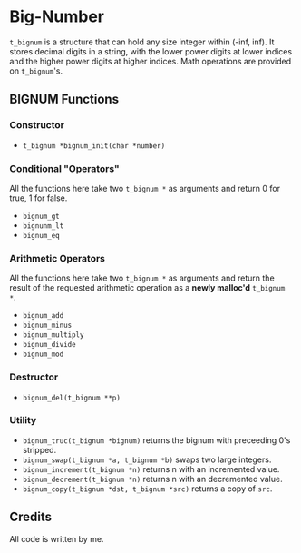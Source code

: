 # Big-Number
`t_bignum` is a structure that can hold any size integer within (-inf, inf). It stores decimal digits in a string, with the lower power digits at lower indices and the higher power digits at higher indices. Math operations are provided on `t_bignum`'s.  

## BIGNUM Functions

### Constructor

- `t_bignum *bignum_init(char *number)`

### Conditional "Operators"

All the functions here take two `t_bignum *` as arguments and return 0 for true, 1 for false.  

- `bignum_gt`
- `bignunm_lt`
- `bignum_eq`

### Arithmetic Operators

All the functions here take two `t_bignum *` as arguments and return the result of the requested arithmetic operation as a **newly malloc'd** `t_bignum *`.  

- `bignum_add`
- `bignum_minus`
- `bignum_multiply`
- `bignum_divide`
- `bignum_mod`

### Destructor

- `bignum_del(t_bignum **p)`

### Utility

- `bignum_truc(t_bignum *bignum)` returns the bignum with preceeding 0's stripped.
- `bignum_swap(t_bignum *a, t_bignum *b)` swaps two large integers.
- `bignum_increment(t_bignum *n)` returns n with an incremented value.
- `bignum_decrement(t_bignum *n)` returns n with an decremented value.
- `bignum_copy(t_bignum *dst, t_bignum *src)` returns a copy of `src`.

## Credits

All code is written by me.
